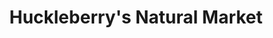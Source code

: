---
title: "Huckleberry's Natural Market"
url: /spokane/huckleberrys-natural-market/
shop: supermarket
---